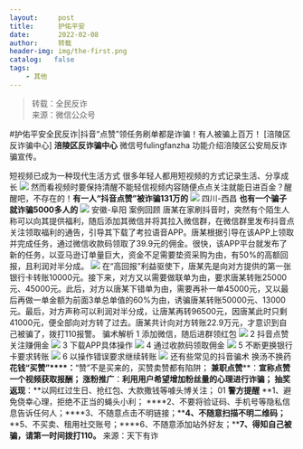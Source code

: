 ```yaml
---
layout:     post
title:      护佑平安
date:       2022-02-08
author:     转载
header-img: img/the-first.png
catalog:   false
tags:
    - 其他
---
```


<blockquote><p>转载：全民反诈<br>
来源：微信公众号</p></blockquote>

#护佑平安全民反诈|抖音“点赞”领任务刷单都是诈骗！有人被骗上百万！
[涪陵区反诈骗中心]
**涪陵区反诈骗中心**
微信号fulingfanzha
功能介绍涪陵区公安局反诈骗宣传。

短视频已成为一种现代生活方式
很多年轻人都用短视频的方式记录生活、分享成长
![]({{site.baseurl}}/postimg/oxzC2q0blKjA2iamGY39Grm4BBeIw4licWOrBibQU9WzobORiaN27BciboEd3hQJFJ7AumAPudsXO5oGZYmibwJZicoFw.png)
然而看视频时要保持清醒不能轻信视频内容随便点点关注就能日进百金？醒醒吧，不存在的！**有一人“抖音点赞”被诈骗131万的**
![]({{site.baseurl}}/postimg/jSC6UQZBSibrCkcGScnMOKWH8y0VRm5CxgmTmP7pI5JuMg2cwfhHDqDMVWV1hlqQmDmaQBh5D8ia1Kn67CZe1ngQ.jpeg)
四川-西昌
**也有一个骗子就诈骗5000多人的**
![]({{site.baseurl}}/postimg/jSC6UQZBSibrCkcGScnMOKWH8y0VRm5CxhNU1PIKibUNElvRTYaKWOVCGcGxUxeK1ic2uJyAhkn2ib64K4pSsccic7g.jpeg)
安徽-阜阳
案例回顾
唐某在家刷抖音时，突然有个陌生人称可以向其提供福利，随后添加其微信并将其拉入微信群，在微信群里发布抖音点关注领取福利的通告，引导其下载了考拉语音APP。唐某根据引导在该APP上领取并完成任务，通过微信收款码领取了39.9元的佣金。很快，该APP平台就发布了新的任务，以亚马逊订单量巨大，资金不足需要垫资采购为由，有50%的高额回报，且利润对半分成。
![]({{site.baseurl}}/postimg/FHZ7bNowETgtcj1OnWOE8SEHrhgHyq66Bbbga4D2TdBs240eJkA22v0RWB1ZFz66ScIV4RWlfRYXR94yl3ynzg.jpeg)
在“高回报”利益驱使下，唐某先是向对方提供的第一张银行卡转账10000元。接下来，对方又以需要做联单为由，要求唐某转账25000元、45000元。此后，对方以唐某下错单为由，需要再补一单45000元，又以最后再做一单金额为前面3单总单值的60%为由，诱骗唐某转账50000元、13000元。最后，对方声称可以利润对半分成，让唐某再转96500元，因唐某此时只剩41000元，便全部向对方转了过去。唐某共计向对方转账22.9万元，才意识到自己被骗了，拨打110报警。
骗术解析
1
添加微信，随后进群领红包
![]({{site.baseurl}}/postimg/oxzC2q0blKjA2iamGY39Grm4BBeIw4licWvKJHxPAwQRicoq2s8cdfjuxeoL5oJGLAVZ0e8ovcLPaIXEgvOEibtnZA.png)
2
抖音点赞关注赚佣金
![]({{site.baseurl}}/postimg/oxzC2q0blKjA2iamGY39Grm4BBeIw4licWYiahxPYQxTv40YctFwB3CvOIpSpFcy24elXwr3von0a9lKsl0QdYFUA.png)
3
下载APP具体操作
![]({{site.baseurl}}/postimg/oxzC2q0blKjA2iamGY39Grm4BBeIw4licWiaTCxJzSEWMc4s70rovRv9ahcHvX2icgotRdxHXQry4j2sSfCR5BV7fQ.png)
4
通过收款码领取佣金
![]({{site.baseurl}}/postimg/oxzC2q0blKjA2iamGY39Grm4BBeIw4licWssnDPeo4n0ibAdbNCr19yVibYCj9N2CoibKHDVkUwrDB5hkhcEc1szSpg.png)
5
不断更换银行卡要求转账
![]({{site.baseurl}}/postimg/oxzC2q0blKjA2iamGY39Grm4BBeIw4licW4NiaSQXmYYNibKAI0kGRM0jYb4DicKzycK7eV1jqZBpLWRYWnVdJVibAZg.png)
6
以操作错误要求继续转账
![]({{site.baseurl}}/postimg/oxzC2q0blKjA2iamGY39Grm4BBeIw4licWf7MwoYxL76aESj7cpyefC3dtNNtUgbLD2vIKxp06JHVVfpHOF0RB4Q.png)
还有些常见的抖音骗术
换汤不换药
**花钱“买赞”****：**“赞”不是买来的，买赞卖赞都有陷阱；
**兼职点赞****：**宣称点赞一个视频获取报酬；
**涨粉推广****：**利用用户希望增加粉丝量的心理进行诈骗；
**抽****奖返****现****：**以网红过生日、抢红包、大款撒钱等噱头博关注；
01
**警方提醒**
**1、避免侥幸心理，拒绝不正当的蝇头小利；
****2、不要将验证码、手机号等隐私信息告诉任何人；****3、不随意点击不明链接；****4、不随意扫描不明二维码；**
**5、不买卖、租用社交账号；****6、不随意添加站外好友；****7、得知自己被骗，请第一时间拨打110。**
来源：天下有诈
